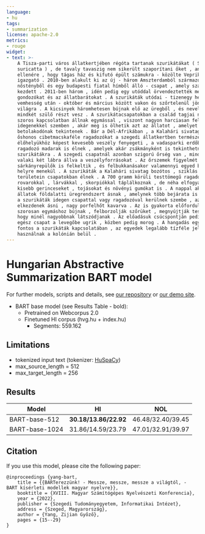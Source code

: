 ```yaml
---
language:
- hu
tags:
- summarization
license: apache-2.0
metrics:
- rouge
widget:
- text: >-
    A Tisza-parti város állatkertjében régóta tartanak szurikátákat ( Suricata
    suricatta ) , de tavaly tavaszig nem sikerült szaporítani őket , annak
    ellenére , hogy tágas ház és kifutó épült számukra - közölte Veprik Róbert
    igazgató . 2010-ben alakult ki az új - három Amszterdamból származó
    nőstényből és egy budapesti fiatal hímből álló - csapat , amely szaporodni
    kezdett . 2011-ben három , idén pedig egy utóddal örvendeztették meg a
    gondozókat és az állatbarátokat . A szurikáták utódai - tizenegy hetes
    vemhesség után - október és március között vakon és szőrtelenül jönnek a
    világra . A kicsinyek háromhetesen bújnak elő az üregből , és nevelésükben
    mindkét szülő részt vesz . A szurikátacsapatokban a család tagjai nagyon
    szoros kapcsolatban állnak egymással , viszont nagyon harciasan fellépnek az
    idegenekkel szemben , akár meg is ölhetik azt az állatot , amelyet
    betolakodónak tekintenek . Bár a Dél-Afrikában , a Kalahári sivatagban
    őshonos cibetmacskaféle ragadozókat a szegedi állatkertben természetes
    élőhelyükhöz képest kevesebb veszély fenyegeti , a vadasparki erdőben
    ragadozó madarak is élnek , amelyek akár zsákmányként is tekinthetnének a
    szurikátákra . A szegedi csapatnál azonban szigorú őrség van , mindig lesi
    valaki két lábra állva a veszélyforrásokat . Az őrszemek figyelmét még a
    sárkányrepülők is felkeltik , és felbukkanásakor valamennyi egyed biztos
    helyre menekül . A szurikáták a Kalahári sivatag bozótos , sziklás
    területein csapatokban élnek . A 700 gramm körüli testtömegű ragadozók
    rovarokkal , lárvákkal , skorpiókkal táplálkoznak , de néha elfogyasztják a
    kisebb gerinceseket , tojásokat és növényi gumókat is . A nappal aktív
    állatok földalatti üregrendszert ásnak , amelynek több bejárata is van . Ha
    a szurikáták idegen csapattal vagy ragadozóval kerülnek szembe , azonnal
    elkezdenek ásni , nagy porfelhőt kavarva . Az is gyakorta előfordul , hogy
    szorosan egymáshoz bújnak , felborzolják szőrüket , megnyújtják testüket ,
    hogy minél nagyobbnak látszódjanak . Az előadásuk csúcspontján pedig az
    egész csapat a levegőbe ugrik , közben pedig morog . A hangadás egyébként is
    fontos a szurikáták kapcsolatában , az egyedek legalább tízféle jelzést
    használnak a kolónián belül .
---
```


# Hungarian Abstractive Summarization BART model

For further models, scripts and details, see [our repository](https://github.com/nytud/neural-models) or [our demo site](https://juniper.nytud.hu/demo/nlp).

- BART base model (see Results Table - bold):
  - Pretrained on Webcorpus 2.0
  - Finetuned HI corpus (hvg.hu + index.hu)
  	- Segments: 559.162
  	
## Limitations

- tokenized input text (tokenizer: [HuSpaCy](https://huggingface.co/huspacy))
- max_source_length = 512
- max_target_length = 256

## Results

| Model | HI | NOL |
| ------------- | ------------- | ------------- |
| BART-base-512 | **30.18/13.86/22.92** | 46.48/32.40/39.45  |
| BART-base-1024| 31.86/14.59/23.79 | 47.01/32.91/39.97 |

## Citation
If you use this model, please cite the following paper:

```
@inproceedings {yang-bart,
    title = {{BARTerezzünk! - Messze, messze, messze a világtól, - BART kísérleti modellek magyar nyelvre}},
	booktitle = {XVIII. Magyar Számítógépes Nyelvészeti Konferencia},
	year = {2022},
	publisher = {Szegedi Tudományegyetem, Informatikai Intézet},
	address = {Szeged, Magyarország},
	author = {Yang, Zijian Győző},
	pages = {15--29}
}

```